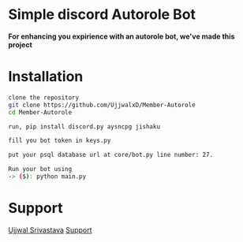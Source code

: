 # Simple discord Autorole Bot
**For enhancing you expirience with an autorole bot, we've made this project**


# Installation 

```bash
clone the repository
git clone https://github.com/UjjwalxD/Member-Autorole
cd Member-Autorole
```

```bash
run, pip install discord.py aysncpg jishaku
```

```bash
fill you bot token in keys.py
```

```bash
put your psql database url at core/bot.py line number: 27.
```

```bash
Run your bot using
-> ($): python main.py
```

# Support
[Ujjwal Srivastava](https://discord.com/users/1033579545254711336)
[Support](https://discord.gg/winkle)
